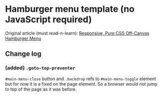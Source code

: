 # Hamburger menu template (no JavaScript required)

Original article (must read-n-learn): [Responsive, Pure CSS Off-Canvas Hamburger Menu](https://medium.com/@heyoka/responsive-pure-css-off-canvas-hamburger-menu-aebc8d11d793)

## Change log

### (added) `.goto-top-preventer`
`#main-menu-close` button and `.backdrop` refs to `#main-menu-toggle` element but for now it is a fixed on the page
element. So a browser would not jump to top of the page as it was before. 